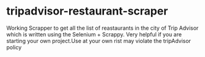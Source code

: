 # tripadvisor-restaurant-scraper
Working Scrapper to get all the list of reastaurants in the city of Trip Advisor which is written using the Selenium + Scrappy. Very helpful if you are starting your own project.Use at your own rist may violate the tripAdvisor policy
